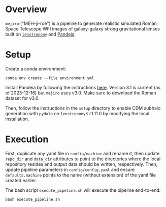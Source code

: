 # Overview

`mejiro` ("MEH-ji-roe") is a pipeline to generate realistic simulated Roman Space Telescope WFI images of galaxy-galaxy strong gravitational lenses
built on [`lenstronomy`](https://github.com/lenstronomy/lenstronomy)
and [Pandeia](https://outerspace.stsci.edu/display/PEN).

# Setup

Create a conda environment:
```
conda env create --file environment.yml
```

Install Pandeia by following the instructions [here](https://outerspace.stsci.edu/display/PEN/Pandeia+Engine+Installation). Version 3.1 is current (as of 2023-12-16) but `mejiro` uses v3.0. Make sure to download the Roman dataset for v3.0.

Then, follow the instructions in the `setup` directory to enable CDM subhalo generation with `pyHalo` on `lenstronomy`<=1.11.0 by modifying the local installation.

# Execution

First, duplicate any yaml file in `config/machine` and rename it, then update `repo_dir` and `data_dir` attributes to point to the directories where the local repository resides and output data should be written, respectively. Then, update pipeline parameters in `config/config.yaml` and ensure `defaults.machine` points to the name (without extension) of the yaml file created earlier.

The bash script `execute_pipeline.sh` will execute the pipeline end-to-end:
```
bash execute_pipeline.sh
```
